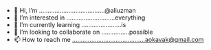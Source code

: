 - 👋 Hi, I’m ......................................@aliuzman
- 👀 I’m interested in ............................everything
- 🌱 I’m currently learning .......................is
- 💞️ I’m looking to collaborate on ................possible
- 📫 How to reach me ..........................................aokavak@gmail.com

<!---
aliuzman/aliuzman is a ✨ special ✨ repository because its `README.md` (this file) appears on your GitHub profile.
You can click the Preview link to take a look at your changes.
--->
